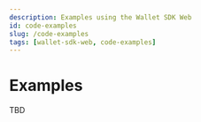 ```yaml
---
description: Examples using the Wallet SDK Web
id: code-examples
slug: /code-examples
tags: [wallet-sdk-web, code-examples]
---
```


# Examples

TBD
